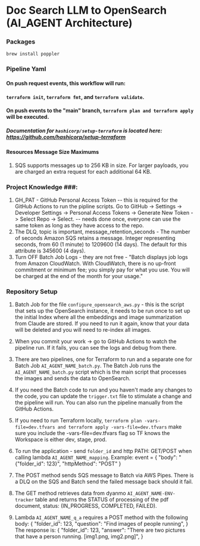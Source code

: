 # Doc Search LLM to OpenSearch (AI_AGENT Architecture) #

### Packages

```shell
brew install poppler
```

### Pipeline Yaml

#### On push request events, this workflow will run:

#### `terraform init`, `terraform fmt`, and `terraform validate`.

#### On push events to the "main" branch, `terraform plan and terraform apply` will be executed.

##### Documentation for `hashicorp/setup-terraform` is located here: https://github.com/hashicorp/setup-terraform

#### Resources Message Size Maximums ####

1. SQS supports messages up to 256 KB in size. For larger payloads, you are charged an extra request for each additional
   64 KB.

### Project Knowledge ###:

1. GH_PAT - GitHub Personal Access Token -- this is required for the GitHub Actions to run the pipline scripts.
   Go to GitHub -> Settings -> Developer Settings -> Personal Access Tokens -> Generate New Token -> Select Repo ->
   Select. -- needs done once, everyone can use the same token as long as they have access to the
   repo.
2. The DLQ, topic is important, message_retention_seconds - The number of seconds Amazon SQS retains a message. Integer
   representing seconds, from 60 (1 minute) to 1209600 (14 days). The default for this attribute is 345600 (4 days).
3. Turn OFF Batch Job Logs - they are not free - "Batch displays job logs from Amazon CloudWatch. With CloudWatch, there
   is no up-front commitment or minimum fee; you simply pay for what you use. You will be charged at the end of the
   month for your usage."

### Repository Setup ###

1. Batch Job for the file `configure_opensearch_aws.py` - this is the script that sets up the OpenSearch instance, it needs to be
   run once to set up the initial Index where all the embeddings and image summarization from Claude are stored. If you
   need to run it again, know that your data will be deleted and you will need to re-index all images.

2. When you commit your work -> go to GitHub Actions to watch the pipeline run. If it fails, you can see the logs and
   debug from there.
3. There are two pipelines, one for Terraform to run and a separate one for Batch Job `AI_AGENT_NAME_batch.py`. The Batch Job
   runs the `AI_AGENT_NAME_batch.py` script which is the main script that processes the images and sends the data to OpenSearch.
4. If you need the Batch code to run and you haven't made any changes to the code, you can update the `trigger.txt` file
   to stimulate a change and the pipeline will run. You can also run the pipeline manually from the GitHub Actions.
5. If you need to run Terraform locally, `terraform plan -vars-file=dev.tfvars
   and terraform apply -vars-file=dev.tfvars` make sure you include the -vars-file=dev.tfvars
   flag so TF knows the Workspace is either dev, stage, prod.
6. To run the application - send `folder_id` and http PATH: GET/POST when calling lambda `AI_AGENT_NAME_mapping`.
   Example: event = {
   "body": "{\"folder_id\": 123}",
   "httpMethod": "POST"
   }
7. The POST method sends SQS message to Batch via AWS Pipes. There is a DLQ on the SQS and Batch send the failed message
   back
   should it fail.
8. The GET method retrieves data from dyanmo `AI_AGENT_NAME-ENV-tracker` table and returns the STATUS of processing of the pdf
   document, status: (IN_PROGRESS, COMPLETED, FAILED).
9. Lambda `AI_AGENT_NAME_q_a` requires a POST method with the following body:
   {
   "folder_id": 123,
   "question": "Find images of people running",
   }
   The response is:
   {
   "folder_id": 123,
   "answer": "There are two pictures that have a person running. [img1.png, img2.png]",
   } 
